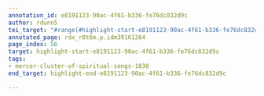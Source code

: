 ```yaml
---
annotation_id: e8191123-90ac-4f61-b336-fe76dc832d9c
author: rdunn5
tei_target: "#range(#highlight-start-e8191123-90ac-4f61-b336-fe76dc832d9c, #highlight-end-e8191123-90ac-4f61-b336-fe76dc832d9c)"
annotated_page: rdx_r8t6m.p.idm39161264
page_index: 56
target: highlight-start-e8191123-90ac-4f61-b336-fe76dc832d9c
tags:
- mercer-cluster-of-spiritual-songs-1830
end_target: highlight-end-e8191123-90ac-4f61-b336-fe76dc832d9c

---
```

